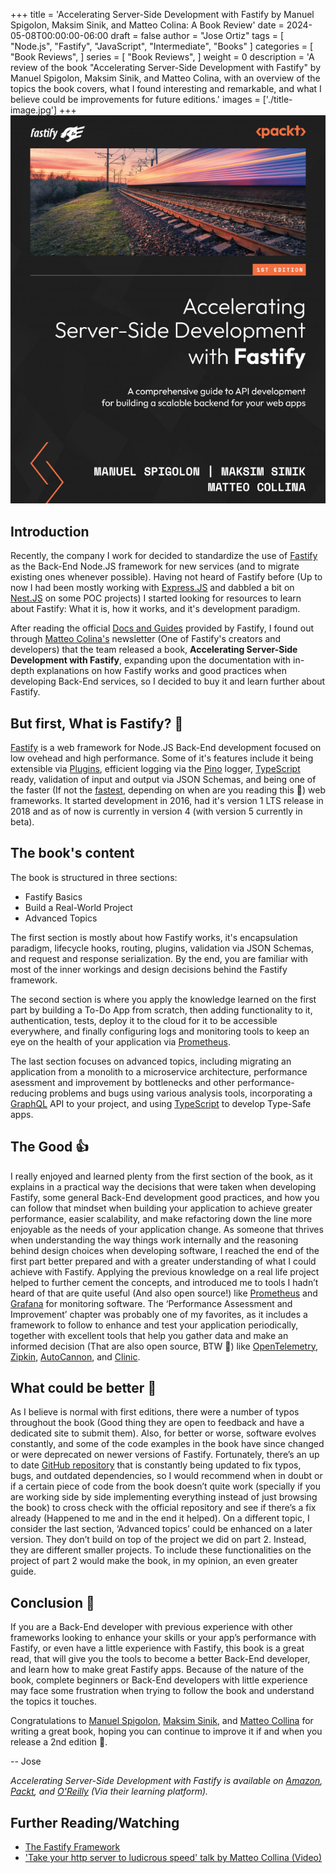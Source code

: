 +++
title = 'Accelerating Server-Side Development with Fastify by Manuel Spigolon, Maksim Sinik, and Matteo Colina: A Book Review'
date = 2024-05-08T00:00:00-06:00
draft = false
author = "Jose Ortiz"
tags = [
    "Node.js",
    "Fastify",
    "JavaScript",
    "Intermediate",
    "Books"
]
categories = [
    "Book Reviews",
]
series = [
    "Book Reviews",
]
weight = 0
description = 'A review of the book "Accelerating Server-Side Development with Fastify" by Manuel Spigolon, Maksim Sinik, and Matteo Colina, with an overview of the topics the book covers, what I found interesting and remarkable, and what I believe could be improvements for future editions.'
images = ['./title-image.jpg']
+++
![Book Cover](./images/book_cover.jpeg 'Cover image source: Packtpub.com')

## Introduction

Recently, the company I work for decided to standardize the use of [Fastify](https://fastify.dev) as the Back-End Node.JS framework for new services (and to migrate existing ones whenever possible). Having not heard of Fastify before (Up to now I had been mostly working with [Express.JS](https://expressjs.com) and dabbled a bit on [Nest.JS](https://nestjs.com) on some POC projects) I started looking for resources to learn about Fastify: What it is, how it works, and it's development paradigm.

After reading the official [Docs and Guides](https://fastify.dev/docs/latest/) provided by Fastify, I found out through [Matteo Colina's](https://nodeland.dev) newsletter (One of Fastify's creators and developers) that the team released a book, **Accelerating Server-Side Development with Fastify**, expanding upon the documentation with in-depth explanations on how Fastify works and good practices when developing Back-End services, so I decided to buy it and learn further about Fastify.

## But first, What is Fastify? 🤔

[Fastify](https://fastify.dev) is a web framework for Node.JS Back-End development focused on low ovehead and high performance. Some of it's features include it being extensible via [Plugins](https://fastify.dev/ecosystem/), efficient logging via the [Pino](https://getpino.io) logger, [TypeScript](https://www.typescriptlang.org) ready, validation of input and output via JSON Schemas, and being one of the faster (If not the [fastest](https://fastify.dev/benchmarks/), depending on when are you reading this 👀) web frameworks. It started development in 2016, had it's version 1 LTS release in 2018 and as of now is currently in version 4 (with version 5 currently in beta).

## The book's content

The book is structured in three sections:

- Fastify Basics
- Build a Real-World Project
- Advanced Topics

The first section is mostly about how Fastify works, it's encapsulation paradigm, lifecycle hooks, routing, plugins, validation via JSON Schemas, and request and response serialization. By the end, you are familiar with most of the inner workings and design decisions behind the Fastify framework.

The second section is where you apply the knowledge learned on the first part by building a To-Do App from scratch, then adding functionality to it, authentication, tests, deploy it to the cloud for it to be accessible everywhere, and finally configuring logs and monitoring tools to keep an eye on the health of your application via [Prometheus](https://prometheus.io).

The last section focuses on advanced topics, including migrating an application from a monolith to a microservice architecture, performance asessment and improvement by bottlenecks and other performance-reducing problems and bugs using various analysis tools, incorporating a [GraphQL](https://graphql.org) API to your project, and using [TypeScript](https://www.typescriptlang.org) to develop Type-Safe apps.

## The Good :+1:

I really enjoyed and learned plenty from the first section of the book, as it explains in a practical way the decisions that were taken when developing Fastify, some general Back-End development good practices, and how you can follow that mindset when building your application to achieve greater performance, easier scalability, and make refactoring down the line more enjoyable as the needs of your application change. As someone that thrives when understanding the way things work internally and the reasoning behind design choices when developing software, I reached the end of the first part better prepared and with a greater understanding of what I could achieve with Fastify. Applying the previous knowledge on a real life project helped to further cement the concepts, and introduced me to tools I hadn’t heard of that are quite useful (And also open source!) like [Prometheus](https://prometheus.io) and [Grafana](https://grafana.com/) for monitoring software. The ‘Performance Assessment and Improvement’ chapter was probably one of my favorites, as it includes a framework to follow to enhance and test your application periodically, together with excellent tools that help you gather data and make an informed decision (That are also open source, BTW 🙌) like [OpenTelemetry](https://opentelemetry.io/), [Zipkin](https://zipkin.io), [AutoCannon](https://github.com/mcollina/autocannon), and [Clinic](https://clinicjs.org/).

## What could be better 🧐

As I believe is normal with first editions, there were a number of typos throughout the book (Good thing they are open to feedback and have a dedicated site to submit them). Also, for better or worse, software evolves constantly, and some of the code examples in the book have since changed or were deprecated on newer versions of Fastify. Fortunately, there’s an up to date [GitHub repository](https://github.com/PacktPublishing/Accelerating-Server-Side-Development-with-Fastify) that is constantly being updated to fix typos, bugs, and outdated dependencies, so I would recommend when in doubt or if a certain piece of code from the book doesn’t quite work (specially if you are working side by side implementing everything instead of just browsing the book) to cross check with the official repository and see if there’s a fix already (Happened to me and in the end it helped).
On a different topic, I consider the last section, ‘Advanced topics’ could be enhanced on a later version. They don’t build on top of the project we did on part 2. Instead, they are different smaller projects. To include these functionalities on the project of part 2 would make the book, in my opinion, an even greater guide.

## Conclusion 🥁

If you are a Back-End developer with previous experience with other frameworks looking to enhance your skills or your app’s performance with Fastify, or even have a little experience with Fastify, this book is a great read, that will give you the tools to become a better Back-End developer, and learn how to make great Fastify apps. Because of the nature of the book, complete beginners or Back-End developers with little experience may face some frustration when trying to follow the book and understand the topics it touches.

Congratulations to [Manuel Spigolon](https://github.com/Eomm), [Maksim Sinik](https://maksim.dev), and [Matteo Collina](https://nodeland.dev) for writing a great book, hoping you can continue to improve it if and when you release a 2nd edition 🎉.

-- Jose

*Accelerating Server-Side Development with Fastify is available on [Amazon](https://www.amazon.com/Accelerating-Server-Side-Development-Fastify-comprehensive/dp/1800563582/ref=tmm_pap_swatch_0?link_from_packtlink=yes), [Packt](https://www.packtpub.com/product/accelerating-server-side-development-with-fastify/9781800563582), and [O'Reilly](https://www.oreilly.com/library/view/accelerating-server-side-development/9781800563582/?_gl=1*1bexho7*_ga*MTIyOTM1MjU1MS4xNzE1NDg1MjI2*_ga_092EL089CH*MTcxNTQ4NTIyNi4xLjAuMTcxNTQ4NTIyOC41OC4wLjA.) (Via their learning platform).*

## Further Reading/Watching

- [The Fastify Framework](https://fastify.dev)
- ['Take your http server to ludicrous speed' talk by Matteo Collina (Video)](https://www.youtube.com/watch?v=5z46jJZNe8k)